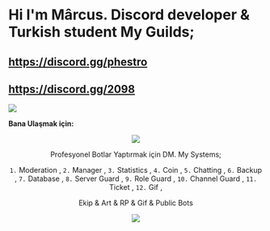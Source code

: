# Hi I'm Mârcus. Discord developer & Turkish student My Guilds;

 ## https://discord.gg/phestro
 ## https://discord.gg/2098


![](https://komarev.com/ghpvc/?username=your-github-Reyesex&color=511616)

**Bana Ulaşmak için:** 


<div align="center">
    <a href="https://discord.com/users/831474428465774602" target="_blank"><img src="https://shields.io/badge/Mârcus-111111.svg?&style=for-the-badge&logo=discord"></a>

Profesyonel Botlar Yaptırmak için DM. My Systems;

 <code>1.</code> Moderation ,
 <code>2.</code> Manager ,
 <code>3.</code> Statistics ,
 <code>4.</code> Coin ,
 <code>5.</code> Chatting ,
 <code>6.</code> Backup ,
 <code>7.</code> Database ,
 <code>8.</code> Server Guard ,
 <code>9.</code> Role Guard ,
 <code>10.</code> Channel Guard ,
 <code>11.</code> Ticket ,
 <code>12.</code> Gif ,

Ekip & Art & RP & Gif & Public Bots

<img src="https://cdn.discordapp.com/avatars/831474428465774602/095bb31e97788ed10604e2a901bf3d2c.webp?size=2048">
